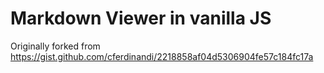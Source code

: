 # Markdown Viewer in vanilla JS

Originally forked from https://gist.github.com/cferdinandi/2218858af04d5306904fe57c184fc17a
